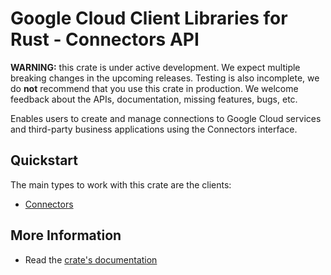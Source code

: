 # Google Cloud Client Libraries for Rust - Connectors API

<!-- Code generated by sidekick. DO NOT EDIT. -->

**WARNING:** this crate is under active development. We expect multiple breaking
changes in the upcoming releases. Testing is also incomplete, we do **not**
recommend that you use this crate in production. We welcome feedback about the
APIs, documentation, missing features, bugs, etc.

Enables users to create and manage connections to Google Cloud services
and third-party business applications using the Connectors interface.

## Quickstart

The main types to work with this crate are the clients:

* [Connectors]

## More Information

* Read the [crate's documentation](https://docs.rs/google-cloud-connectors-v1/latest/google-cloud-connectors-v1)

[Connectors]: https://docs.rs/google-cloud-connectors-v1/latest/google_cloud_connectors_v1/client/struct.Connectors.html
